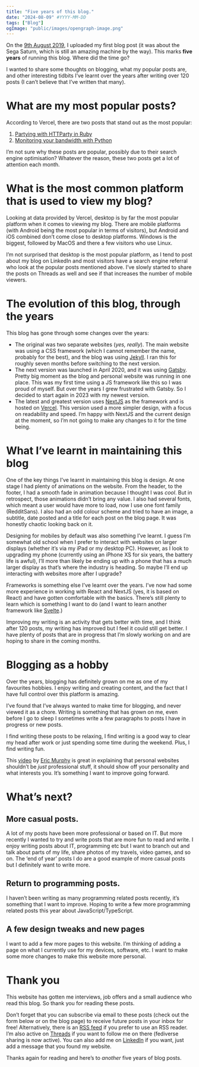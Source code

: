 ```yaml
---
title: "Five years of this blog."
date: "2024-08-09" #YYYY-MM-DD
tags: ["Blog"]
ogImage: "public/images/opengraph-image.png"
---
```


On the [9th August 2019](https://www.joshblewitt.dev/posts/2019-08-10-sega-saturn), I uploaded my first blog post (it was about the Sega Saturn, which is still an amazing machine by the way). This marks **five years** of running this blog. Where did the time go?

I wanted to share some thoughts on blogging, what my popular posts are, and other interesting tidbits I’ve learnt over the years after writing over 120 posts (I can’t believe that I’ve written that many).

# What are my most popular posts?

According to Vercel, there are two posts that stand out as the most popular:

1. [Partying with HTTParty in Ruby](https://www.joshblewitt.dev/posts/2021-04-05-ruby-httparty)
2. [Monitoring your bandwidth with Python](https://www.joshblewitt.dev/posts/2021-01-02-python-bandwidth-monitor)

I’m not sure why these posts are popular, possibly due to their search engine optimisation? Whatever the reason, these two posts get a lot of attention each month.

# What is the most common platform that is used to view my blog?

Looking at data provided by Vercel, desktop is by far the most popular platform when it comes to viewing my blog. There are mobile platforms (with Android being the most popular in terms of visitors), but Android and iOS combined don’t come close to desktop platforms. Windows is the biggest, followed by MacOS and there a few visitors who use Linux.

I’m not surprised that desktop is the most popular platform, as I tend to post about my blog on LinkedIn and most visitors have a search engine referral who look at the popular posts mentioned above. I’ve slowly started to share the posts on Threads as well and see if that increases the number of mobile viewers.

# The evolution of this blog, through the years

This blog has gone through some changes over the years:

- The original was two separate websites (*yes, really*). The main website was using a CSS framework (which I cannot remember the name, probably for the best), and the blog was using [Jekyll](https://jekyllrb.com/). I ran this for roughly seven months before switching to the next version.
- The next version was launched in April 2020, and it was using [Gatsby](https://www.gatsbyjs.com/). Pretty big moment as the blog and personal website was running in one place. This was my first time using a JS framework like this so I was proud of myself. But over the years I grew frustrated with Gatsby. So I decided to start again in 2023 with my newest version.
- The latest and greatest version uses [NextJS](https://nextjs.org/) as the framework and is hosted on [Vercel](https://vercel.com/home). This version used a more simpler design, with a focus on readability and speed. I’m happy with NextJS and the current design at the moment, so I’m not going to make any changes to it for the time being.

# What I’ve learnt in maintaining this blog

One of the key things I’ve learnt in maintaining this blog is design. At one stage I had plenty of animations on the website. From the header, to the footer, I had a smooth fade in animation because I thought I was *cool*. But in retrospect, those animations didn’t bring any value. I also had several fonts, which meant a user would have more to load, now I use one font family (RedditSans). I also had an odd colour scheme and tried to have an image, a subtitle, date posted and a title for each post on the blog page. It was honestly chaotic looking back on it.

Designing for mobiles by default was also something I’ve learnt. I guess I’m somewhat old school when I prefer to interact with websites on larger displays (whether it’s via my iPad or my desktop PC). However, as I look to upgrading my phone (currently using an iPhone XS for six years, the battery life is awful), I’ll more than likely be ending up with a phone that has a much larger display as that’s where the industry is heading. So maybe I’ll end up interacting with websites more after I upgrade?

Frameworks is something else I’ve learnt over the years. I’ve now had some more experience in working with React and NextJS (yes, it is based on React) and have gotten comfortable with the basics. There’s still plenty to learn which is something I want to do (and I want to learn another framework like [Svelte](https://svelte.dev/).)

Improving my writing is an activity that gets better with time, and I think after 120 posts, my writing has improved but I feel it could still get better. I have plenty of posts that are in progress that I’m slowly working on and are hoping to share in the coming months.

# Blogging as a hobby

Over the years, blogging has definitely grown on me as one of my favourites hobbies. I enjoy writing and creating content, and the fact that I have full control over this platform is amazing.

I’ve found that I’ve always wanted to make time for blogging, and never viewed it as a chore. Writing is something that has grown on me, even before I go to sleep I sometimes write a few paragraphs to posts I have in progress or new posts.

I find writing these posts to be relaxing, I find writing is a good way to clear my head after work or just spending some time during the weekend. Plus, I find writing fun.

This [video](https://youtu.be/_x6SCSz7g5I?t=356) by [Eric Murphy](https://ericmurphy.xyz/) is great in explaining that personal websites shouldn’t be *just* professional stuff, it should show off your personality and what interests you. It’s something I want to improve going forward.

# What’s next?

## More casual posts.

A lot of my posts have been more professional or based on IT. But more recently I wanted to try and write posts that are more fun to read and write. I enjoy writing posts about IT, programming etc but I want to branch out and talk about parts of my life, share photos of my travels, video games, and so on. The ‘end of year’ posts I do are a good example of more casual posts but I definitely want to write more.

## Return to programming posts.

I haven’t been writing as many programming related posts recently, it’s something that I want to improve. Hoping to write a few more programming related posts this year about JavaScript/TypeScript.

## A few design tweaks and new pages

I want to add a few more pages to this website. I’m thinking of adding a page on what I currently use for my devices, software, etc. I want to make some more changes to make this website more personal.

# Thank you

This website has gotten me interviews, job offers and a small audience who read this blog. So thank you for reading these posts.

Don’t forget that you can subscribe via email to these posts (check out the form below or on the blog page) to receive future posts in your inbox for free! Alternatively, there is an [RSS feed](https://www.joshblewitt.dev/rss.xml) if you prefer to use an RSS reader. I’m also active on [Threads](https://www.threads.net/intent/follow?username=jblw1tt) if you want to follow me on there (fediverse sharing is now active). You can also add me on [LinkedIn](https://www.linkedin.com/in/jblewitt/) if you want, just add a message that you found my website.

Thanks again for reading and here’s to *another* five years of blog posts.
